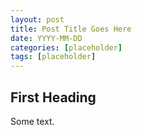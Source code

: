 ```yaml
---
layout: post
title: Post Title Goes Here
date: YYYY-MM-DD
categories: [placeholder]
tags: [placeholder]
---
```


## First Heading

Some text.
